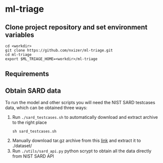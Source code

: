# ml-triage

## Clone project repository and set environment variables
```
cd <workdir>
git clone https://github.com/nxizer/ml-triage.git
cd ml-triage
export $ML_TRIAGE_HOME=<workdir>/ml-triage
```

## Requirements

## Obtain SARD data
To run the model and other scripts you will need the NIST SARD testcases data,
which can be obtained three ways:
1.  Run `./sard_testcases.sh` to automatically download and extract archive to the right place
    ```
    sh sard_testcases.sh
    ```
2.  Manually download tar.gz archive from this [link](https://disk.yandex.ru/d/JBuGu9n-DZTCFA)
    and extract it to ./dataset/
3.  Run `./utils/sard_api.py` python scrypt to obtain all the data directly from NIST SARD API
    